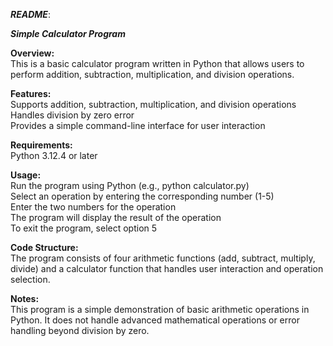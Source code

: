 ***README***:

***Simple Calculator Program***

**Overview:**  
This is a basic calculator program written in Python that allows users to perform addition, subtraction, multiplication, and division operations.  

**Features:**  
Supports addition, subtraction, multiplication, and division operations  
Handles division by zero error  
Provides a simple command-line interface for user interaction  

**Requirements:**  
Python 3.12.4 or later  

**Usage:**  
Run the program using Python (e.g., python calculator.py)  
Select an operation by entering the corresponding number (1-5)  
Enter the two numbers for the operation  
The program will display the result of the operation  
To exit the program, select option 5  

**Code Structure:**  
The program consists of four arithmetic functions (add, subtract, multiply, divide) and a calculator function that handles user interaction and operation selection.  

**Notes:**  
This program is a simple demonstration of basic arithmetic operations in Python. It does not handle advanced mathematical operations or error handling beyond division by zero.  
